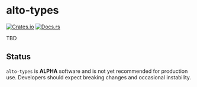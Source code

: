 # alto-types

[![Crates.io](https://img.shields.io/crates/v/alto-types.svg)](https://crates.io/crates/alto-types)
[![Docs.rs](https://docs.rs/alto-types/badge.svg)](https://docs.rs/alto-types)

TBD

## Status

`alto-types` is **ALPHA** software and is not yet recommended for production use. Developers should expect breaking changes and occasional instability.